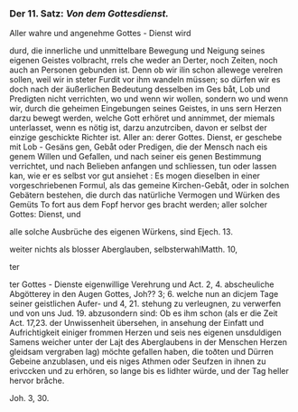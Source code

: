 
<!-- Seie 36; content-0054.xml -->

### Der 11. Satz: *Von dem Gottesdienst.*


Aller wahre und angenehme Gottes - Dienst wird

durd, die innerliche und unmittelbare Bewegung
und Neigung seines eigenen Geistes volbracht, rrels
che weder an Derter, noch Zeiten, noch auch an
Personen gebunden ist. Denn ob wir ilin schon
allewege verelren sollen, weil wir in steter Furdit
vor ihm wandeln müssen; so dürfen wir es doch
nach der äußerlichen Bedeutung desselben im Ges
 båt, Lob und Predigten nicht verrichten, wo und
wenn wir wollen, sondern wo und wenn wir, durch
 die geheimen Eingebungen seines Geistes, in uns
 sern Herzen darzu bewegt werden, welche Gott
 erhöret und annimmet, der miemals unterlasset,
wenn es nötig ist, darzu anzutrciben, davon er
 selbst der einzige geschickte Richter ist. Aller an:
 derer Gottes. Dienst, er geschebe mit Lob - Gesäns
 gen, Gebåt oder Predigen, die der Mensch nach eis
 genem Willen und Gefallen, und nach seiner eis
 genen Bestimmung verrichtet, und nach Belieben
 anfangen und schliessen, tun oder lassen kan, wie
  er es selbst vor gut ansiehet : Es mogen dieselben
 in einer vorgeschriebenen Formul, als das gemeine
 Kirchen-Gebåt, oder in solchen Gebätern bestehen,
 die durch das natürliche Vermogen und Würken
 des Gemüts To fort aus dem Fopf hervor ges
 bracht werden; aller solcher Gottes: Dienst, und

alle solche Ausbrüche des eigenen Würkens, sind Ejech. 13.

weiter nichts als blosser Aberglauben, selbsterwahlMatth. 10,

ter

ter Gottes - Dienste eigenwillige Verehrung und Act. 2, 4. abscheuliche
Abgötterey in den Augen Gottes, Joh?? 3; 6. welche nun an dicjem Tage
seiner geistlichen Aufer- und 4, 21. stehung zu verleugnen, zu verwerfen
und von uns Jud. 19. abzusondern sind: Ob es ihm schon (als er die Zeit
Act. 17,23. der Unwissenheit übersehen, in ansehung der Einfatt und
Aufrichtigkeit einiger frommen Herzen und seis nes eigenen unsduldigen
Samens weicher unter der Lajt des Aberglaubens in der Menschen Herzen
gleidsam vergraben lag) möchte gefallen haben, die toðten und Dürren Gebeine
anzublasen, und eis niges Athmen oder Seufzen in ihnen zu erivccken und
zu erhören, so lange bis es lidhter würde, und der Tag heller hervor bråche.

Joh. 3, 30.

<!-- Seie 37; content-0054.xml -->

<!-- OCR fehlt! -->